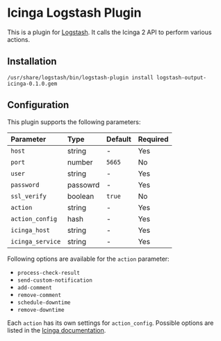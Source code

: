 # Icinga Logstash Plugin

This is a plugin for [Logstash](https://github.com/elastic/logstash). It calls the Icinga 2 API to perform various
actions.

## Installation

```shell
/usr/share/logstash/bin/logstash-plugin install logstash-output-icinga-0.1.0.gem
```

## Configuration
This plugin supports the following parameters:

| Parameter        | Type     | Default    | Required |
|:-----------------|:---------|:-----------|:---------|
| `host`           | string   | -          | Yes      |
| `port`           | number   | `5665`     | No       |
| `user`           | string   | -          | Yes      |
| `password`       | passowrd | -          | Yes      |
| `ssl_verify`     | boolean  | `true`     | No       |
| `action`         | string   | -          | Yes      |
| `action_config`  | hash     | -          | Yes      |
| `icinga_host`    | string   | -          | Yes      |
| `icinga_service` | string   | -          | Yes      |

Following options are available for the `action` parameter:

* `process-check-result`
* `send-custom-notification`
* `add-comment`
* `remove-comment`
* `schedule-downtime`
* `remove-downtime`

Each `action` has its own settings for `action_config`. Possible options are listed in the 
[Icinga documentation](https://docs.icinga.com/icinga2/latest/doc/module/icinga2/chapter/icinga2-api#icinga2-api-actions).
